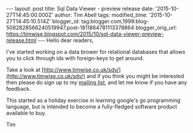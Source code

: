 \--- layout: post title: Sql Data Viewer - preview release date: '2015-10-27T14:45:00.000Z' author: Tim Abell tags: modified\_time: '2015-10-27T14:45:10.514Z' blogger\_id: tag:blogger.com,1999:blog-5082828566240519947.post-1811864781113378864 blogger\_orig\_url: https://timwise.blogspot.com/2015/10/sql-data-viewer-preview-release.html --- Hello dear readers,  
  
I've started working on a data brower for relational databases that allows you to click through ids with foreign-keys to get around.  
  
Take a look at [http://www.timwise.co.uk/sdv/](http://www.timwise.co.uk/sdv/) and if you think you might be interested then please do sign up to my [mailing list](http://eepurl.com/bDGPjf), and let me know if you have any feedback.  
  
This started as a holiday exercise in learning google's go programming language, but is intended to become a fully-fledged software product available to buy.  
  
Tim